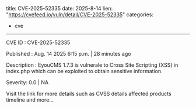  
title: CVE-2025-52335
date: 2025-8-14
lien: "https://cvefeed.io/vuln/detail/CVE-2025-52335"
categories:
  - cve
---

CVE ID : CVE-2025-52335

Published :  Aug. 14
2025
6:15 p.m. | 28 minutes ago

Description : EyouCMS 1.7.3 is vulnerale to Cross Site Scripting (XSS) in index.php
which can be exploited to obtain sensitive information.

Severity: 0.0 | NA

Visit the link for more details
such as CVSS details
affected products
timeline
and more...

